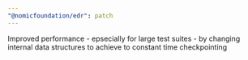 ```yaml
---
"@nomicfoundation/edr": patch
---
```


Improved performance - epsecially for large test suites - by changing internal data structures to achieve to constant time checkpointing
